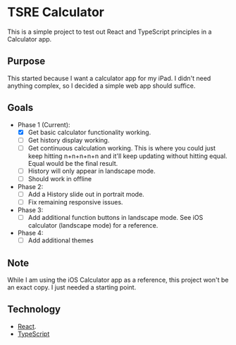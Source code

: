 # TSRE Calculator

This is a simple project to test out React and TypeScript principles in a Calculator app.

## Purpose

This started because I want a calculator app for my iPad. I didn't need anything complex, so I decided a simple web app should suffice.

## Goals

* Phase 1 (Current):
    - [x] Get basic calculator functionality working.
    - [ ] Get history display working.
    - [ ] Get continuous calculation working. This is where you could just keep hitting n+n+n+n+n and it'll keep updating without hitting equal. Equal would be the final result.
    - [ ] History will only appear in landscape mode.
    - [ ] Should work in offline
* Phase 2:
    - [ ] Add a History slide out in portrait mode.
    - [ ] Fix remaining responsive issues.
* Phase 3: 
    - [ ] Add additional function buttons in landscape mode. See iOS calculator (landscape mode) for a reference.
* Phase 4:
    - [ ] Add additional themes

## Note
While I am using the iOS Calculator app as a reference, this project won't be an exact copy. I just needed a starting point.

## Technology

* [React](https://reactjs.org/).
* [TypeScript](https://www.typescriptlang.org/)